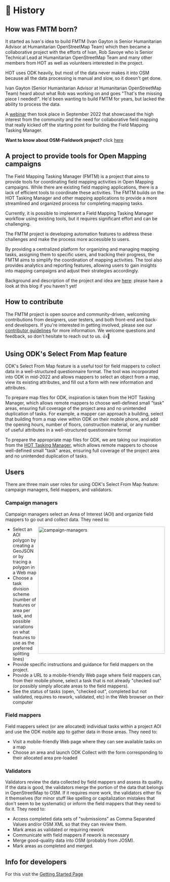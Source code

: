 # 📖 History

## How was FMTM born?

It started as Ivan's idea to build FMTM (Ivan Gayton is Senior Humanitarian
Advisor at Humanitarian OpenStreetMap Team) which then became a collaborative
project with the efforts of Ivan, Rob Savoye who is Senior Technical Lead at
Humanitarian OpenStreetMap Team and many other members from HOT as well as
volunteers interested in the project.

HOT uses ODK heavily, but most of the data never makes it into OSM because all
the data processing is manual and slow, so it doesn't get done.

Ivan Gayton (Senior Humanitarian Advisor at Humanitarian OpenStreetMap Team)
heard about what Rob was working on and goes "That's the missing piece I
needed!". He'd been wanting to build FMTM for years, but lacked the ability to
process the data.

A [webinar][1] then took place in September 2022
that showcased the high interest from the community and the need for
collaborative field mapping that really kicked off the starting point for
building the Field Mapping Tasking Manager.

**Want to know about OSM-Fieldwork project?** click [here][2]

## A project to provide tools for Open Mapping campaigns

The Field Mapping Tasking Manager (FMTM) is a project that aims to provide tools
for coordinating field mapping activities in Open Mapping campaigns. While
there are existing field mapping applications, there is a lack of efficient
tools to coordinate these activities. The FMTM builds on the HOT Tasking
Manager and other mapping applications to provide a more streamlined and
organized process for completing mapping tasks.

Currently, it is possible to implement a Field Mapping Tasking Manager workflow
using existing tools, but it requires significant effort and can be challenging.

The FMTM project is developing automation features to address these challenges
and make the process more accessible to users.

By providing a centralized platform for organizing and managing mapping tasks,
assigning them to specific users, and tracking their progress, the FMTM aims to
simplify the coordination of mapping activities. The tool also provides
analytics and reporting features, allowing users to gain insights into mapping
campaigns and adjust their strategies accordingly.

Background and description of the project and idea are
[here][3]: please have a look at this blog if you haven't yet!

## How to contribute

The FMTM project is open source and community-driven, welcoming contributions
from designers, user testers, and both front-end and back-end developers. If
you're interested in getting involved, please see our
[contributor guidelines][4]
for more information. We welcome questions and feedback, so don't hesitate
to reach out to us. 👍🎉

## Using ODK's Select From Map feature

ODK's Select From Map feature is a useful tool for field mappers to
collect data in a well-structured questionnaire format. The tool was
incorporated into ODK in mid-2022 and allows mappers to select an object from a
map, view its existing attributes, and fill out a form with new information
and attributes.

To prepare map files for ODK, inspiration is taken from the HOT Tasking Manager,
which allows remote mappers to choose well-defined small "task" areas, ensuring
full coverage of the project area and no unintended duplication of tasks. For
example, a mapper can approach a building, select that building from a map
view within ODK on their mobile phone, and add the opening hours, number of
floors, construction material, or any number of useful attributes in a
well-structured questionnaire format

To prepare the appropriate map files for ODK, we are taking our inspiration from
the [HOT Tasking Manager][5], which allows remote
mappers to choose well-defined small "task" areas, ensuring full coverage
of the project area and no unintended duplication of tasks.

## Users

There are three main user roles for using ODK's Select From Map feature:
campaign managers, field mappers, and validators.

### Campaign managers

Campaign managers select an Area of Interest (AOI) and organize field mappers
to go out and collect data. They need to:

<img
  align="right"
  width="400px"
  src="https://github.com/hotosm/fmtm/assets/97789856/9343a4bc-462c-44af-af93-8a67907837b3"
  alt="campaign-managers"
/>

- Select an AOI polygon by creating a GeoJSON or by tracing a polygon
  in a Web map
- Choose a task division scheme (number of features or area per task,
  and possible variations on what features to use as the preferred splitting lines)
- Provide specific instructions and guidance for field mappers on the project.
- Provide a URL to a mobile-friendly Web page where field mappers can, from
  their mobile phone, select a task that is not already "checked out"
  (or possibly simply allocate areas to the field mappers).
- See the status of tasks (open, "checked out", completed but not validated,
  requires to rework, validated, etc) in the Web browser on their computer

### Field mappers

Field mappers select (or are allocated) individual tasks within a project AOI
and use the ODK mobile app to gather data in those areas. They need to:

- Visit a mobile-friendly Web page where they can see available tasks on a map
- Choose an area and launch ODK Collect with the form corresponding to their
  allocated area pre-loaded

### Validators

Validators review the data collected by field mappers and assess its quality.
If the data is good, the validators merge the portion of the data that
belongs in OpenStreetMap to OSM. If it requires more work, the validators
either fix it themselves (for minor stuff like spelling or capitalization
mistakes that don't seem to be systematic) or inform the field mappers
that they need to fix it. They need to:

- Access completed data sets of "submissions" as Comma Separated Values
  and/or OSM XML so that they can review them.
- Mark areas as validated or requiring rework
- Communicate with field mappers if rework is necessary
- Merge good-quality data into OSM (probably from JOSM).
- Mark areas as completed and merged.

## Info for developers

For this visit the [Getting Started Page][6]

[1]: https://www.youtube.com/watch?v=GiLKRZpbtrc&\ab_channel=HumanitarianOpenStreetMapTeam
[2]: https://hotosm.github.io/osm-fieldwork/
[3]: https://www.hotosm.org/updates/field-mapping-is-the-future-a-tasking-manager-workflow-using-odk
[4]: https://docs.fmtm.dev/CONTRIBUTING/
[5]: https://tasks.hotosm.org/
[6]: https://docs.fmtm.dev/dev/Setup/
